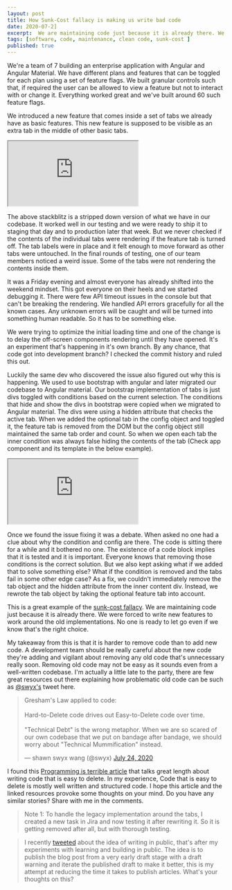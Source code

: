 ```yaml
---
layout: post
title: How Sunk-Cost fallacy is making us write bad code
date: 2020-07-2]
excerpt:  We are maintaining code just because it is already there. We were forced to write new features to work around the old implementations. No one is ready to let go even if we know that's the right choice. My take away from this is that it is harder to remove code than to add new code. A development team should be really careful about the new code they're adding and vigilant about removing any old code that's unnecessary really soon.
tags: [software, code, maintenance, clean code, sunk-cost ]
published: true
---
```


We're a team of 7 building an enterprise application with Angular and Angular Material. We have different plans and features that can be toggled for each plan using a set of feature flags. We built granular controls such that, if required the user can be allowed to view a feature but not to interact with or change it. Everything worked great and we've built around 60 such feature flags.

We introduced a new feature that comes inside a set of tabs we already have as basic features. This new feature is supposed to be visible as an extra tab in the middle of other basic tabs.

<iframe class="external-embeds" src="https://stackblitz.com/edit/material-tabs-example-working?embed=1&file=src/app/app.component.ts&view=preview"></iframe>

The above stackblitz is a stripped down version of what we have in our codebase. It worked well in our testing and we were ready to ship it to staging that day and to production later that week. But we never checked if the contents of the individual tabs were rendering if the feature tab is turned off. The tab labels were in place and it felt enough to move forward as other tabs were untouched. In the final rounds of testing, one of our team members noticed a weird issue. Some of the tabs were not rendering the contents inside them.

It was a Friday evening and almost everyone has already shifted into the weekend mindset. This got everyone on their heels and we started debugging it. There were few API timeout issues in the console but that can't be breaking the rendering. We handled API errors gracefully for all the known cases. Any unknown errors will be caught and will be turned into something human readable. So it has to be something else.

We were trying to optimize the initial loading time and one of the change is to delay the off-screen components rendering until they have opened. It's an experiment that's happening in it's own branch. By any chance, that code got into development branch? I checked the commit history and ruled this out.

Luckily the same dev who discovered the issue also figured out why this is happening. We used to use bootstrap with angular and later migrated our codebase to Angular material. Our bootstrap implementation of tabs is just divs toggled with conditions based on the current selection. The conditions that hide and show the divs in bootstrap were copied when we migrated to Angular material. The divs were using a hidden attribute that checks the active tab. When we added the optional tab in the config object and toggled it, the feature tab is removed from the DOM but the config object still maintained the same tab order and count. So when we open each tab the inner condition was always false hiding the contents of the tab (Check app component and its template in the below example).

<iframe class="external-embeds" src="https://stackblitz.com/edit/material-tabs-example-not-working?embed=1&file=src/app/app.component.ts&view=preview"></iframe>

Once we found the issue fixing it was a debate. When asked no one had a clue about why the condition and config are there. The code is sitting there for a while and it bothered no one. The existence of a code block implies that it is tested and it is important. Everyone knows that removing those conditions is the correct solution. But we also kept asking what if we added that to solve something else? What if the condition is removed and the tabs fail in some other edge case? As a fix, we couldn't immediately remove the tab object and the hidden attribute from the inner content div. Instead, we rewrote the tab object by taking the optional feature tab into account.

This is a great example of the [sunk-cost fallacy](https://dictionary.cambridge.org/us/dictionary/english/sunk-cost-fallacy). We are maintaining code just because it is already there. We were forced to write new features to work around the old implementations. No one is ready to let go even if we know that's the right choice.

My takeaway from this is that it is harder to remove code than to add new code. A development team should be really careful about the new code they're adding and vigilant about removing any old code that's unnecessary really soon. Removing old code may not be easy as it sounds even from a well-written codebase. I'm actually a little late to the party, there are few great resources out there explaining how problematic old code can be such as [@swyx's](https://twitter.com/swyx) tweet here.

<blockquote class="twitter-tweet"><p lang="en" dir="ltr">Gresham&#39;s Law applied to code: <br><br>Hard-to-Delete code drives out Easy-to-Delete code over time.<br><br>&quot;Technical Debt&quot; is the wrong metaphor. When we are so scared of our own codebase that we put on bandage after bandage, we should worry about &quot;Technical Mummification&quot; instead.</p>&mdash; shawn swyx wang (@swyx) <a href="https://twitter.com/swyx/status/1286624921532080129?ref_src=twsrc%5Etfw">July 24, 2020</a></blockquote> <script async src="https://platform.twitter.com/widgets.js" charset="utf-8"></script> 

I found this [Programming is terrible article](https://programmingisterrible.com/post/139222674273/write-code-that-is-easy-to-delete-not-easy-to) that talks great length about writing code that is easy to delete. In my experience, Code that is easy to delete is mostly well written and structured code. I hope this article and the linked resources provoke some thoughts on your mind. Do you have any similar stories? Share with me in the comments.
> Note 1:  To handle the legacy implementation around the tabs, I created a new task in Jira and now testing it after rewriting it. So it is getting removed after all, but with thorough testing.

> I recently [tweeted](https://twitter.com/ShivEnigma/status/1285239421323771904?s=20) about the idea of writing in public, that's after my experiments with learning and building in public. The idea is to publish the blog post from a very early draft stage with a draft warning and iterate the published draft to make it better, this is my attempt at reducing the time it takes to publish articles. What's your thoughts on this?

